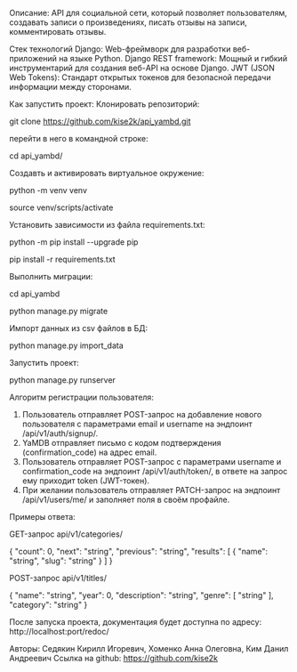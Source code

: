 Описание: 
API для социальной сети, который позволяет пользователям, создавать записи о произведениях, писать отзывы на записи,  комментировать отзывы.

Стек технологий
Django: Web-фреймворк для разработки веб-приложений на языке Python.
Django REST framework: Мощный и гибкий инструментарий для создания веб-API на основе Django.
JWT (JSON Web Tokens): Стандарт открытых токенов для безопасной передачи информации между сторонами.

Как запустить проект:
Клонировать репозиторий:

git clone https://github.com/kise2k/api_yambd.git

перейти в него в командной строке:

cd api_yambd/

Создавть и активировать виртуальное окружение:

python -m venv venv

source venv/scripts/activate

Установить зависимости из файла requirements.txt:

python -m pip install --upgrade pip

pip install -r requirements.txt

Выполнить миграции:

cd api_yambd

python manage.py migrate

Импорт данных из csv файлов в БД:

python manage.py import_data

Запустить проект:

python manage.py runserver

Алгоритм регистрации пользователя:
1) Пользователь отправляет POST-запрос на добавление нового пользователя с параметрами email и username на эндпоинт /api/v1/auth/signup/.
2) YaMDB отправляет письмо с кодом подтверждения (confirmation_code) на адрес email.
3) Пользователь отправляет POST-запрос с параметрами username и confirmation_code на эндпоинт /api/v1/auth/token/, в ответе на запрос ему приходит token (JWT-токен).
4) При желании пользователь отправляет PATCH-запрос на эндпоинт /api/v1/users/me/ и заполняет поля в своём профайле.

Примеры ответа:

GET-запрос
api/v1/categories/

{
  "count": 0,
  "next": "string",
  "previous": "string",
  "results": [
    {
      "name": "string",
      "slug": "string"
    }
  ]
}

POST-запрос
api/v1/titles/

{
  "name": "string",
  "year": 0,
  "description": "string",
  "genre": [
    "string"
  ],
  "category": "string"
}

После запуска проекта, документация будет доступна по адресу:
http://localhost:port/redoc/

Авторы: Седякин Кирилл Игоревич, Хоменко Анна Олеговна, Ким Данил Андреевич
Ссылка на github: https://github.com/kise2k
